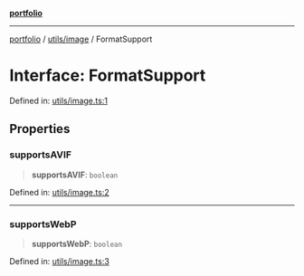 [**portfolio**](../../../README.md)

***

[portfolio](../../../modules.md) / [utils/image](../README.md) / FormatSupport

# Interface: FormatSupport

Defined in: [utils/image.ts:1](https://github.com/tnorlund/Portfolio/blob/2543eeb40a5e6c83890983342b6e4d50a7a56c54/portfolio/utils/image.ts#L1)

## Properties

### supportsAVIF

> **supportsAVIF**: `boolean`

Defined in: [utils/image.ts:2](https://github.com/tnorlund/Portfolio/blob/2543eeb40a5e6c83890983342b6e4d50a7a56c54/portfolio/utils/image.ts#L2)

***

### supportsWebP

> **supportsWebP**: `boolean`

Defined in: [utils/image.ts:3](https://github.com/tnorlund/Portfolio/blob/2543eeb40a5e6c83890983342b6e4d50a7a56c54/portfolio/utils/image.ts#L3)
